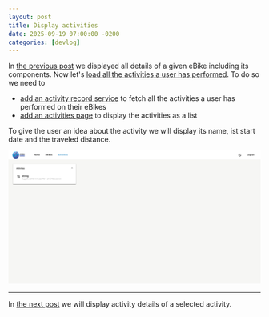 ```yaml
---
layout: post
title: Display activities
date: 2025-09-19 07:00:00 -0200
categories: [devlog]
---
```


In [the previous post](https://open-ebike.github.io/devlog/2025/09/18/display-ebike-details.html) we displayed all details of a given eBike including its components.
Now let's [load all the activities a user has performed](https://github.com/open-ebike/open-ebike-frontend/issues/5). To do so we need to

* [add an activity record service](https://github.com/open-ebike/open-ebike-frontend/commit/73baccff0ff2344d685cd01eb87ee7e1414f8cf8) to fetch all the activities a user has performed on their eBikes
* [add an activities page](https://github.com/open-ebike/open-ebike-frontend/commit/13faba02fbcb5a923b084a803773e509d7c645db) to display the activities as a list

To give the user an idea about the activity we will display its name, ist start date and the traveled distance.  

![web-app-activities.png](/assets/2025-09-19/web-app-activities.png)

---

In [the next post](https://open-ebike.github.io/devlog/2025/09/20/display-activity-details.html) we will display activity details of a selected activity.